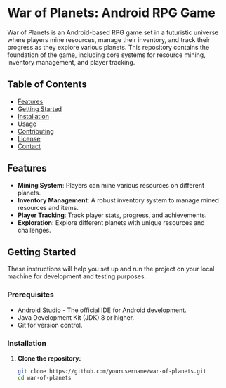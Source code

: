 # War of Planets: Android RPG Game

War of Planets is an Android-based RPG game set in a futuristic universe where players mine resources, manage their inventory, and track their progress as they explore various planets. This repository contains the foundation of the game, including core systems for resource mining, inventory management, and player tracking.

## Table of Contents

- [Features](#features)
- [Getting Started](#getting-started)
- [Installation](#installation)
- [Usage](#usage)
- [Contributing](#contributing)
- [License](#license)
- [Contact](#contact)

## Features

- **Mining System**: Players can mine various resources on different planets.
- **Inventory Management**: A robust inventory system to manage mined resources and items.
- **Player Tracking**: Track player stats, progress, and achievements.
- **Exploration**: Explore different planets with unique resources and challenges.

## Getting Started

These instructions will help you set up and run the project on your local machine for development and testing purposes.

### Prerequisites

- [Android Studio](https://developer.android.com/studio) - The official IDE for Android development.
- Java Development Kit (JDK) 8 or higher.
- Git for version control.

### Installation

1. **Clone the repository:**
   ```bash
   git clone https://github.com/yourusername/war-of-planets.git
   cd war-of-planets
